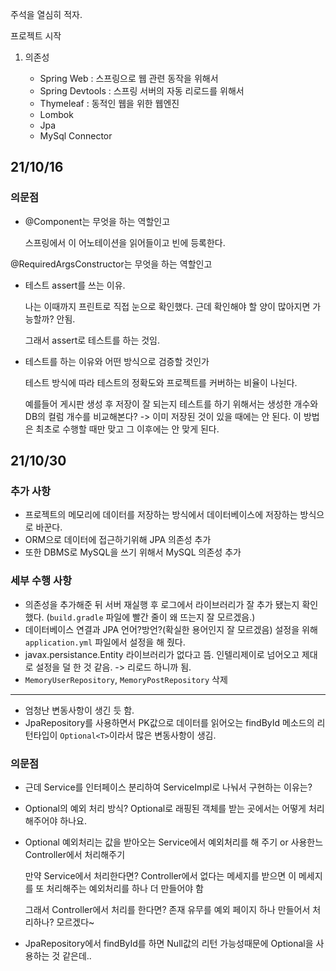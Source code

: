 주석을 열심히 적자.

프로젝트 시작

1. 의존성

    - Spring Web : 스프링으로 웹 관련 동작을 위해서
    - Spring Devtools : 스프링 서버의 자동 리로드를 위해서
    - Thymeleaf : 동적인 웹을 위한 웹엔진
    - Lombok
    - Jpa
    - MySql Connector

## 21/10/16

### 의문점
- @Component는 무엇을 하는 역할인고

    스프링에서 이 어노테이션을 읽어들이고 빈에 등록한다.

@RequiredArgsConstructor는 무엇을 하는 역할인고

- 테스트 assert를 쓰는 이유.

    나는 이때까지 프린트로 직접 눈으로 확인했다. 근데 확인해야 할 양이 많아지면 가능할까? 안됨.

    그래서 assert로 테스트를 하는 것임. 

- 테스트를 하는 이유와 어떤 방식으로 검증할 것인가

    테스트 방식에 따라 테스트의 정확도와 프로젝트를 커버하는 비율이 나뉜다.

    예를들어 게시판 생성 후 저장이 잘 되는지 테스트를 하기 위해서는 생성한 개수와 DB의 컬럼 개수를 비교해본다? -> 이미 저장된 것이 있을 때에는 안 된다. 이 방법은 최초로 수행할 때만 맞고 그 이후에는 안 맞게 된다.

## 21/10/30

### 추가 사항

- 프로젝트의 메모리에 데이터를 저장하는 방식에서 데이터베이스에 저장하는 방식으로 바꾼다.
- ORM으로 데이터에 접근하기위해 JPA 의존성 추가
- 또한 DBMS로 MySQL을 쓰기 위해서 MySQL 의존성 추가

### 세부 수행 사항

- 의존성을 추가해준 뒤 서버 재실행 후 로그에서 라이브러리가 잘 추가 됐는지 확인했다.
(`build.gradle` 파일에 빨간 줄이 왜 뜨는지 잘 모르겠음.)
- 데이터베이스 연결과 JPA 언어?방언?(확실한 용어인지 잘 모르겠음) 설정을 위해 `application.yml` 파일에서 설정을 해 줬다.
- javax.persistance.Entity 라이브러리가 없다고 뜸. 인텔리제이로 넘어오고 제대로 설정을 덜 한 것 같음. -> 리로드 하니까 됨.
- `MemoryUserRepository`, `MemoryPostRepository` 삭제
-------------
- 엄청난 변동사항이 생긴 듯 함.
- JpaRepository를 사용하면서 PK값으로 데이터를 읽어오는 findById 메소드의 리턴타입이 `Optional<T>`이라서 많은 변동사항이 생김.


### 의문점

- 근데 Service를 인터페이스 분리하여 ServiceImpl로 나눠서 구현하는 이유는?
- Optional의 예외 처리 방식? Optional로 래핑된 객체를 받는 곳에서는 어떻게 처리해주어야 하나요.
- Optional 예외처리는 값을 받아오는 Service에서 예외처리를 해 주기 or 사용한느 Controller에서 처리해주기

    만약 Service에서 처리한다면? Controller에서 없다는 메세지를 받으면 이 메세지를 또 처리해주는 예외처리를 하나 더 만들어야 함
    
    그래서 Controller에서 처리를 한다면? 존재 유무를 예외 페이지 하나 만들어서 처리하나? 모르겠다~


- JpaRepository에서 findById를 하면 Null값의 리턴 가능성때문에 Optional을 사용하는 것 같은데..